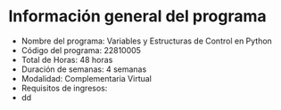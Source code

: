 # Información general del programa

-  Nombre del programa: Variables y Estructuras de Control en Python
-  Código del programa: 22810005
-  Total de Horas: 48 horas
-  Duración de semanas: 4 semanas
-  Modalidad: Complementaria Virtual
-  Requisitos de ingresos:
  - dd




